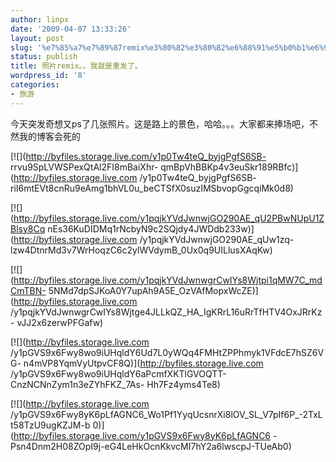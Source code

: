 ```yaml
---
author: linpx
date: '2009-04-07 13:33:26'
layout: post
slug: '%e7%85%a7%e7%89%87remix%e3%80%82%e3%80%82%e6%88%91%e5%b0%b1%e6%98%af%e9%87%8d%e5%8f%91%e4%ba%86%e3%80%82'
status: publish
title: 照片remix。。我就是重发了。
wordpress_id: '8'
categories:
- 旅游
---
```


今天突发奇想又ps了几张照片。这是路上的景色，哈哈。。。大家都来捧场吧，不然我的博客会死的

[![](http://byfiles.storage.live.com/y1p0Tw4teQ_byjgPgfS6SB-
rrvu9SpLVWSPexQtAl2FI8mBaiXhr-
qmBpVhBBKp4v3euSkr189RBfc)](http://byfiles.storage.live.com
/y1p0Tw4teQ_byjgPgfS6SB-
riI6mtEVt8cnRu9eAmg1bhVL0u_beCTSfX0suzIMSbvopGgcqiMk0d8)

[![](http://byfiles.storage.live.com/y1pqjkYVdJwnwjGO290AE_qU2PBwNUpU1ZBlsy8Cq
nEs36KuDIDMq1rNcbyN9c2SQjdy4JWDdb233w)](http://byfiles.storage.live.com
/y1pqjkYVdJwnwjGO290AE_qUw1zq-
lzw4DtnrMd3v7WrHoqzC6c2ylWVdymB_0Ux0q9UILlusXAqKw)

[![](http://byfiles.storage.live.com/y1pqjkYVdJwnwgrCwIYs8Wjtpi1qMW7C_mdCmTBN-
5NMd7dpSJKoA0Y7upAh9A5E_OzVAfMopxWcZE)](http://byfiles.storage.live.com
/y1pqjkYVdJwnwgrCwIYs8Wjtge4JLLkQZ_HA_IgKRrL16uRrTfHTV4OxJRrKz-
vJJ2x6zerwPFGafw)

[![](http://byfiles.storage.live.com
/y1pGVS9x6Fwy8wo9iUHqldY6Ud7L0yWQq4FMHtZPPhmyk1VFdcE7hSZ6VG-
n4mVP8YqmVyUtpvCF8Q)](http://byfiles.storage.live.com
/y1pGVS9x6Fwy8wo9iUHqldY6aPcmfXKTlGVOQTT-CnzNCNnZym1n3eZYhFKZ_7As-
Hh7Fz4yms4Te8)

[![](http://byfiles.storage.live.com
/y1pGVS9x6Fwy8yK6pLfAGNC6_Wo1Pf1YyqUcsnrXi8lOV_SL_V7pIf6P_-2TxLt58TzU9ugKZJM-b
0)](http://byfiles.storage.live.com/y1pGVS9x6Fwy8yK6pLfAGNC6
-Psn4Dnm2H08ZOpI9j-eG4LeHkOcnKkvcMI7hY2a6lwscpJ-TUeAb0)

